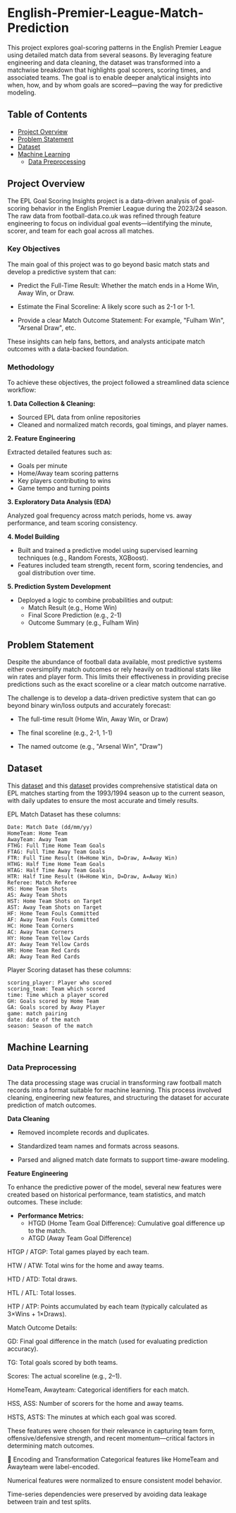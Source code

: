 # English-Premier-League-Match-Prediction
This project explores goal-scoring patterns in the English Premier League using detailed match data from several seasons. By leveraging feature engineering and data cleaning, the dataset was transformed into a matchwise breakdown that highlights goal scorers, scoring times, and associated teams. The goal is to enable deeper analytical insights into when, how, and by whom goals are scored—paving the way for predictive modeling.

## Table of Contents
- [Project Overview](#project-overview)
- [Problem Statement](#problem-statement)
- [Dataset](#dataset)
- [Machine Learning](#machine-learning)
   - [Data Preprocessing](#data-preprocessing)

## Project Overview
The EPL Goal Scoring Insights project is a data-driven analysis of goal-scoring behavior in the English Premier League during the 2023/24 season. The raw data from football-data.co.uk was refined through feature engineering to focus on individual goal events—identifying the minute, scorer, and team for each goal across all matches.

### Key Objectives
The main goal of this project was to go beyond basic match stats and develop a predictive system that can:

  - Predict the Full-Time Result: Whether the match ends in a Home Win, Away Win, or Draw.

  - Estimate the Final Scoreline: A likely score such as 2-1 or 1-1.

  - Provide a clear Match Outcome Statement: For example, "Fulham Win", "Arsenal Draw", etc.

These insights can help fans, bettors, and analysts anticipate match outcomes with a data-backed foundation.

### Methodology
To achieve these objectives, the project followed a streamlined data science workflow:

**1. Data Collection & Cleaning:**
  - Sourced EPL data from online repositories
  - Cleaned and normalized match records, goal timings, and player names.

**2. Feature Engineering**

Extracted detailed features such as:
  - Goals per minute
  - Home/Away team scoring patterns
  - Key players contributing to wins
  - Game tempo and turning points

**3. Exploratory Data Analysis (EDA)**

Analyzed goal frequency across match periods, home vs. away performance, and team scoring consistency.

**4. Model Building**
  - Built and trained a predictive model using supervised learning techniques (e.g., Random Forests, XGBoost).
  - Features included team strength, recent form, scoring tendencies, and goal distribution over time.

**5. Prediction System Development**
  - Deployed a logic to combine probabilities and output:
    - Match Result (e.g., Home Win)
    - Final Score Prediction (e.g., 2-1)
    - Outcome Summary (e.g., Fulham Win)

## Problem Statement

Despite the abundance of football data available, most predictive systems either oversimplify match outcomes or rely heavily on traditional stats like win rates and player form. This limits their effectiveness in providing precise predictions such as the exact scoreline or a clear match outcome narrative.

The challenge is to develop a data-driven predictive system that can go beyond binary win/loss outputs and accurately forecast:

  - The full-time result (Home Win, Away Win, or Draw)

  - The final scoreline (e.g., 2-1, 1-1)

  - The named outcome (e.g., "Arsenal Win", "Draw")

## Dataset
This [dataset](https://www.football-data.co.uk/englandm.php) and this [dataset](https://github.com/schochastics/football-data/blob/master/data/goals_time/eng-premier-league.csv) provides comprehensive statistical data on EPL matches starting from the 1993/1994 season up to the current season, with daily updates to ensure the most accurate and timely results.

EPL Match Dataset has these columns:

    Date: Match Date (dd/mm/yy)
    HomeTeam: Home Team
    AwayTeam: Away Team
    FTHG: Full Time Home Team Goals
    FTAG: Full Time Away Team Goals
    FTR: Full Time Result (H=Home Win, D=Draw, A=Away Win)
    HTHG: Half Time Home Team Goals
    HTAG: Half Time Away Team Goals
    HTR: Half Time Result (H=Home Win, D=Draw, A=Away Win)
    Referee: Match Referee
    HS: Home Team Shots
    AS: Away Team Shots
    HST: Home Team Shots on Target
    AST: Away Team Shots on Target
    HF: Home Team Fouls Committed
    AF: Away Team Fouls Committed
    HC: Home Team Corners
    AC: Away Team Corners
    HY: Home Team Yellow Cards
    AY: Away Team Yellow Cards
    HR: Home Team Red Cards
    AR: Away Team Red Cards

Player Scoring dataset has these columns:

    scoring_player: Player who scored
    scoring_team: Team which scored
    time: Time which a player scored
    GH: Goals scored by Home Team
    GA: Goals scored by Away Player
    game: match pairing
    date: date of the match
    season: Season of the match

## Machine Learning
### Data Preprocessing

The data processing stage was crucial in transforming raw football match records into a format suitable for machine learning. This process involved cleaning, engineering new features, and structuring the dataset for accurate prediction of match outcomes.

**Data Cleaning**

  - Removed incomplete records and duplicates.

  - Standardized team names and formats across seasons.

  - Parsed and aligned match date formats to support time-aware modeling.

**Feature Engineering**

To enhance the predictive power of the model, several new features were created based on historical performance, team statistics, and match outcomes. These include:

- **Performance Metrics:**
  - HTGD (Home Team Goal Difference): Cumulative goal difference up to the match.
  - ATGD (Away Team Goal Difference)

HTGP / ATGP: Total games played by each team.

HTW / ATW: Total wins for the home and away teams.

HTD / ATD: Total draws.

HTL / ATL: Total losses.

HTP / ATP: Points accumulated by each team (typically calculated as 3×Wins + 1×Draws).

Match Outcome Details:

GD: Final goal difference in the match (used for evaluating prediction accuracy).

TG: Total goals scored by both teams.

Scores: The actual scoreline (e.g., 2–1).

HomeTeam, Awayteam: Categorical identifiers for each match.

HSS, ASS: Number of scorers for the home and away teams.

HSTS, ASTS: The minutes at which each goal was scored.

These features were chosen for their relevance in capturing team form, offensive/defensive strength, and recent momentum—critical factors in determining match outcomes.

🔄 Encoding and Transformation
Categorical features like HomeTeam and Awayteam were label-encoded.

Numerical features were normalized to ensure consistent model behavior.

Time-series dependencies were preserved by avoiding data leakage between train and test splits.
